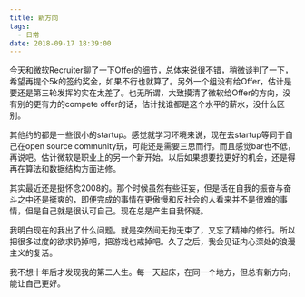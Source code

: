 ```yaml
---
title: 新方向
tags:
  - 日常
date: 2018-09-17 18:39:00
---
```

今天和微软Recruiter聊了一下Offer的细节，总体来说很不错，稍微谈判了一下，希望再提个5k的签约奖金，如果不行也就算了。另外一个组没有给Offer，估计是要还是第三轮发挥的实在太差了。也无所谓，大致摸清了微软给Offer的方向，没有别的更有力的compete offer的话，估计找谁都是这个水平的薪水，没什么区别。

<!--more-->
其他约的都是一些很小的startup。感觉就学习环境来说，现在去startup等同于自己在open source community玩，可能还是需要三思而行。而且感觉bar也不低，再说吧。估计微软是职业上的另一个新开始。以后如果想要找更好的机会，还是得再在算法和数据结构方面进修。

其实最近还是挺怀念2008的。那个时候虽然有些狂妄，但是活在自我的振奋与奋斗之中还是挺爽的，即便完成的事情在更傲慢和反社会的人看来并不是很难的事情，但是自己就是很认可自己。现在总是产生自我怀疑。

我明白现在的我出了什么问题。就是突然间无拘无束了，又忘了精神的修行。所以把很多过度的欲求扔掉吧，把游戏也戒掉吧。久了之后，我会见证内心深处的浪漫主义的复活。

我不想十年后才发现我的第二人生。每一天起床，在同一个地方，但总有新方向，能让自己更好。
